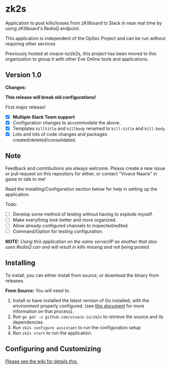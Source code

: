 # zk2s

Application to post kills/losses from zKillboard to Slack in near real time by using zKillboard's RedisQ endpoint.

This application is independent of the OpSec Project and can be run without requiring other services

Previously hosted at vivace-io/zk2s, this project has been moved to this organization to group it with other Eve Online tools and applications.

## Version 1.0

**Changes:**

**This release will break old configurations!**

First major release!

 - [x] **Multiple Slack Team support**
 - [x] Configuration changes to accommodate the above.
 - [x] Templates `killtitle` and `killbody` renamed to `kill-title` and `kill-body`
 - [x] Lots and lots of code changes and packages created/deleted/consolidated.

## Note

Feedback and contributions are always welcome. Please create a new issue or pull request on this repository for either, or contact "Vivace Naaris" in game to talk to me!

Read the Installing/Configuration section below for help in setting up the application.

Todo:
 - [ ] Develop some method of testing without having to explode myself.
 - [ ] Make everything look better and more organized.
 - [ ] Allow already configured channels to inspected/edited.
 - [ ] Command/Option for testing configuration.

**NOTE:** *Using this application on the same server/IP as another that also uses RedisQ can and will result in kills missing and not being posted.*

## Installing

To install, you can either install from source, or download the binary from releases.

**From Source:**
You will need to:
 1. Install or have installed the latest version of Go installed, with the environment properly configured. (see [this document](https://golang.org/doc/install) for more information on that process).
 2. Run `go get -u github.com/vivace-io/zk2s` to retrieve the source and its dependencies.
 3. Run `zk2s configure assistant` to run the configuration setup
 4. Run `zk2s start` to run the application.

## Configuring and Customizing

[Please see the wiki for details this.](https://github.com/vivace-io/zk2s/wiki)
